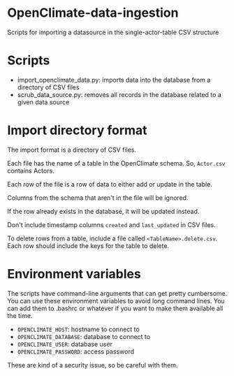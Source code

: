 # OpenClimate-data-ingestion

Scripts for importing a datasource in the single-actor-table CSV structure

# Scripts

- import_openclimate_data.py: imports data into the database from a directory
  of CSV files
- scrub_data_source.py: removes all records in the database related to a
  given data source

# Import directory format

The import format is a directory of CSV files.

Each file has the name of a table in the OpenClimate schema. So, `Actor.csv`
contains Actors.

Each row of the file is a row of data to either add or update in the table.

Columns from the schema that aren't in the file will be ignored.

If the row already exists in the database, it will be updated instead.

Don't include timestamp columns `created` and `last_updated` in CSV files.

To delete rows from a table, include a file called `<TableName>.delete.csv`. Each row should include the keys for the table to delete.

# Environment variables

The scripts have command-line arguments that can get pretty cumbersome. You
can use these environment variables to avoid long command lines. You can
add them to .bashrc or whatever if you want to make them available all the
time.

- `OPENCLIMATE_HOST`: hostname to connect to
- `OPENCLIMATE_DATABASE`: database to connect to
- `OPENCLIMATE_USER`: database user
- `OPENCLIMATE_PASSWORD`: access password

These are kind of a security issue, so be careful with them.
